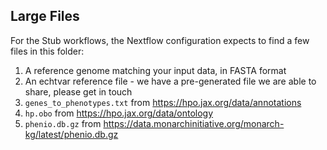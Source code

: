 ## Large Files

For the Stub workflows, the Nextflow configuration expects to find a few files in this folder:

1. A reference genome matching your input data, in FASTA format
2. An echtvar reference file - we have a pre-generated file we are able to share, please get in touch
3. `genes_to_phenotypes.txt` from https://hpo.jax.org/data/annotations
4. `hp.obo` from https://hpo.jax.org/data/ontology
5. `phenio.db.gz` from https://data.monarchinitiative.org/monarch-kg/latest/phenio.db.gz
